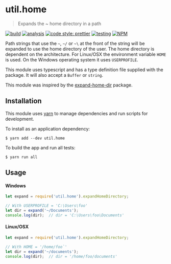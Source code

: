 # util.home

> Expands the ~ home directory in a path

[![build](https://github.com/jmquigley/util.home/workflows/build/badge.svg)](https://github.com/jmquigley/util.home/actions)
[![analysis](https://img.shields.io/badge/analysis-tslint-9cf.svg)](https://palantir.github.io/tslint/)
[![code style: prettier](https://img.shields.io/badge/code_style-prettier-ff69b4.svg?style=flat-square)](https://github.com/prettier/prettier)
[![testing](https://img.shields.io/badge/testing-jest-blue.svg)](https://facebook.github.io/jest/)
[![NPM](https://img.shields.io/npm/v/util.home.svg)](https://www.npmjs.com/package/util.home)


Path strings that use the `~`, `~/` or `~\` at the front of the string will be expanded to use the home directory of the user.  The home directory is dependent on the architecture.  For Linux/OSX the environment variable `HOME` is used.  On the Windows operating system it uses `USERPROFILE`.

This module uses typescript and has a type definition file supplied with the package.  It will also accept a `Buffer` or `string`.

This module was inspired by the [expand-home-dir](https://www.npmjs.com/package/expand-home-dir) package.


## Installation

This module uses [yarn](https://yarnpkg.com/en/) to manage dependencies and run scripts for development.

To install as an application dependency:
```
$ yarn add --dev util.home
```

To build the app and run all tests:
```
$ yarn run all
```

## Usage
#### Windows
```javascript
let expand = require('util.home').expandHomeDirectory;

// With USERPROFILE = 'C:\Users\foo'
let dir = expand('~/Documents');
console.log(dir);  // dir = 'C:\Users\foo\Documents'
```

#### Linux/OSX
```javascript
let expand = require('util.home').expandHomeDirectory;

// With HOME = '/home/foo`'
let dir = expand('~/documents');
console.log(dir);  // dir = '/home/foo/documents'
```
